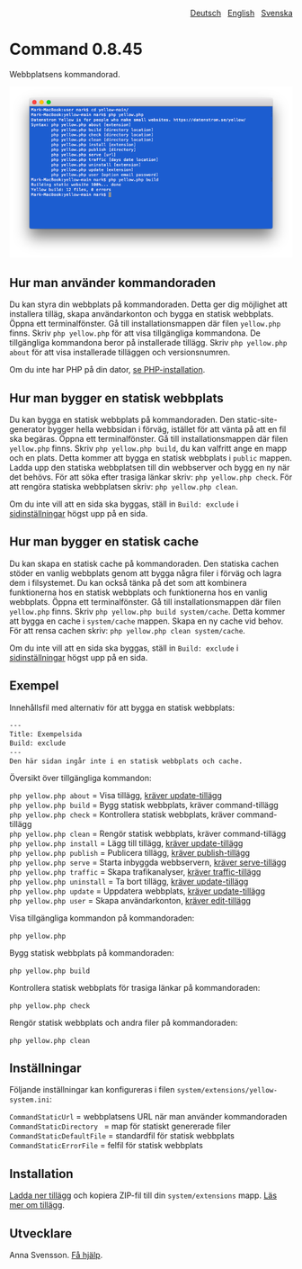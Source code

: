 <p align="right"><a href="README-de.md">Deutsch</a> &nbsp; <a href="README.md">English</a> &nbsp; <a href="README-sv.md">Svenska</a></p>

# Command 0.8.45

Webbplatsens kommandorad.

<p align="center"><img src="command-screenshot.png?raw=true" alt="Skärmdump"></p>

## Hur man använder kommandoraden

Du kan styra din webbplats på kommandoraden. Detta ger dig möjlighet att installera tilläg, skapa användarkonton och bygga en statisk webbplats. Öppna ett terminalfönster. Gå till installationsmappen där filen `yellow.php` finns. Skriv `php yellow.php` för att visa tillgängliga kommandona. De tillgängliga kommandona beror på installerade tillägg. Skriv `php yellow.php about` för att visa installerade tilläggen och versionsnumren.

Om du inte har PHP på din dator, [se PHP-installation](https://www.php.net/manual/en/install.php).

## Hur man bygger en statisk webbplats

Du kan bygga en statisk webbplats på kommandoraden. Den static-site-generator bygger hella webbsidan i förväg, istället för att vänta på att en fil ska begäras. Öppna ett terminalfönster. Gå till installationsmappen där filen `yellow.php` finns. Skriv `php yellow.php build`, du kan valfritt ange en mapp och en plats. Detta kommer att bygga en statisk webbplats i `public` mappen. Ladda upp den statiska webbplatsen till din webbserver och bygg en ny när det behövs. För att söka efter trasiga länkar skriv: `php yellow.php check`. För att rengöra statiska webbplatsen skriv: `php yellow.php clean`.

Om du inte vill att en sida ska byggas, ställ in `Build: exclude` i [sidinställningar](https://github.com/annaesvensson/yellow-core/tree/main/README-sv.md#inställningar-page) högst upp på en sida.

## Hur man bygger en statisk cache

Du kan skapa en statisk cache på kommandoraden. Den statiska cachen stöder en vanlig webbplats genom att bygga några filer i förväg och lagra dem i filsystemet. Du kan också tänka på det som att kombinera funktionerna hos en statisk webbplats och funktionerna hos en vanlig webbplats. Öppna ett terminalfönster. Gå till installationsmappen där filen `yellow.php` finns. Skriv `php yellow.php build system/cache`. Detta kommer att bygga en cache i `system/cache` mappen. Skapa en ny cache vid behov. För att rensa cachen skriv: `php yellow.php clean system/cache`.

Om du inte vill att en sida ska byggas, ställ in `Build: exclude` i [sidinställningar](https://github.com/annaesvensson/yellow-core/tree/main/README-sv.md#inställningar-page) högst upp på en sida.

## Exempel

Innehållsfil med alternativ för att bygga en statisk webbplats:

    ---
    Title: Exempelsida
    Build: exclude
    ---
    Den här sidan ingår inte i en statisk webbplats och cache.

Översikt över tillgängliga kommandon:

`php yellow.php about` = Visa tillägg, [kräver update-tillägg](https://github.com/annaesvensson/yellow-update/tree/main/README-sv.md)  
`php yellow.php build` = Bygg statisk webbplats, kräver command-tillägg  
`php yellow.php check` = Kontrollera statisk webbplats, kräver command-tillägg  
`php yellow.php clean` = Rengör statisk webbplats, kräver command-tillägg  
`php yellow.php install` = Lägg till tillägg, [kräver update-tillägg](https://github.com/annaesvensson/yellow-update/tree/main/README-sv.md)  
`php yellow.php publish` = Publicera tillägg, [kräver publish-tillägg](https://github.com/annaesvensson/yellow-publish/tree/main/README-sv.md)  
`php yellow.php serve` = Starta inbyggda webbservern, [kräver serve-tillägg](https://github.com/annaesvensson/yellow-serve/tree/main/README-sv.md)  
`php yellow.php traffic` = Skapa trafikanalyser, [kräver traffic-tillägg](https://github.com/annaesvensson/yellow-traffic/tree/main/README-sv.md)  
`php yellow.php uninstall` = Ta bort tillägg, [kräver update-tillägg](https://github.com/annaesvensson/yellow-update/tree/main/README-sv.md)  
`php yellow.php update` = Uppdatera webbplats, [kräver update-tillägg](https://github.com/annaesvensson/yellow-update/tree/main/README-sv.md)  
`php yellow.php user` = Skapa användarkonton, [kräver edit-tillägg](https://github.com/annaesvensson/yellow-edit/tree/main/README-sv.md)  

Visa tillgängliga kommandon på kommandoraden:

`php yellow.php`

Bygg statisk webbplats på kommandoraden: 

`php yellow.php build`  

Kontrollera statisk webbplats för trasiga länkar på kommandoraden:

`php yellow.php check`  

Rengör statisk webbplats och andra filer på kommandoraden:

`php yellow.php clean`  

## Inställningar

Följande inställningar kan konfigureras i filen `system/extensions/yellow-system.ini`:

`CommandStaticUrl` = webbplatsens URL när man använder kommandoraden  
`CommandStaticDirectory ` = map för statiskt genererade filer  
`CommandStaticDefaultFile` = standardfil för statisk webbplats  
`CommandStaticErrorFile` = felfil för statisk webbplats  

## Installation

[Ladda ner tillägg](https://github.com/annaesvensson/yellow-command/archive/main.zip) och kopiera ZIP-fil till din `system/extensions` mapp. [Läs mer om tillägg](https://github.com/annaesvensson/yellow-update/tree/main/README-sv.md).

## Utvecklare

Anna Svensson. [Få hjälp](https://datenstrom.se/sv/yellow/help/).
